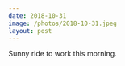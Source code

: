 ```yaml
---
date: 2018-10-31
image: /photos/2018-10-31.jpeg
layout: post
---
```


Sunny ride to work this morning.
